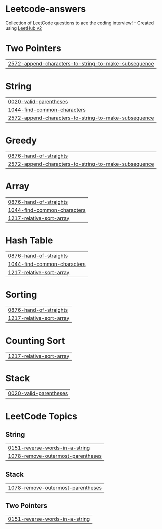 # Leetcode-answers
Collection of LeetCode questions to ace the coding interview! - Created using [LeetHub v2](https://github.com/arunbhardwaj/LeetHub-2.0)


# Two Pointers
|  |
| ------- |
| [2572-append-characters-to-string-to-make-subsequence](https://github.com/vishnu-018/Leetcode-answers/tree/master/2572-append-characters-to-string-to-make-subsequence) |
# String
|  |
| ------- |
| [0020-valid-parentheses](https://github.com/vishnu-018/Leetcode-answers/tree/master/0020-valid-parentheses) |
| [1044-find-common-characters](https://github.com/vishnu-018/Leetcode-answers/tree/master/1044-find-common-characters) |
| [2572-append-characters-to-string-to-make-subsequence](https://github.com/vishnu-018/Leetcode-answers/tree/master/2572-append-characters-to-string-to-make-subsequence) |
# Greedy
|  |
| ------- |
| [0876-hand-of-straights](https://github.com/vishnu-018/Leetcode-answers/tree/master/0876-hand-of-straights) |
| [2572-append-characters-to-string-to-make-subsequence](https://github.com/vishnu-018/Leetcode-answers/tree/master/2572-append-characters-to-string-to-make-subsequence) |
# Array
|  |
| ------- |
| [0876-hand-of-straights](https://github.com/vishnu-018/Leetcode-answers/tree/master/0876-hand-of-straights) |
| [1044-find-common-characters](https://github.com/vishnu-018/Leetcode-answers/tree/master/1044-find-common-characters) |
| [1217-relative-sort-array](https://github.com/vishnu-018/Leetcode-answers/tree/master/1217-relative-sort-array) |
# Hash Table
|  |
| ------- |
| [0876-hand-of-straights](https://github.com/vishnu-018/Leetcode-answers/tree/master/0876-hand-of-straights) |
| [1044-find-common-characters](https://github.com/vishnu-018/Leetcode-answers/tree/master/1044-find-common-characters) |
| [1217-relative-sort-array](https://github.com/vishnu-018/Leetcode-answers/tree/master/1217-relative-sort-array) |
# Sorting
|  |
| ------- |
| [0876-hand-of-straights](https://github.com/vishnu-018/Leetcode-answers/tree/master/0876-hand-of-straights) |
| [1217-relative-sort-array](https://github.com/vishnu-018/Leetcode-answers/tree/master/1217-relative-sort-array) |
# Counting Sort
|  |
| ------- |
| [1217-relative-sort-array](https://github.com/vishnu-018/Leetcode-answers/tree/master/1217-relative-sort-array) |
# Stack
|  |
| ------- |
| [0020-valid-parentheses](https://github.com/vishnu-018/Leetcode-answers/tree/master/0020-valid-parentheses) |
<!---LeetCode Topics Start-->
# LeetCode Topics
## String
|  |
| ------- |
| [0151-reverse-words-in-a-string](https://github.com/vishnu-018/Leetcode-answers/tree/master/0151-reverse-words-in-a-string) |
| [1078-remove-outermost-parentheses](https://github.com/vishnu-018/Leetcode-answers/tree/master/1078-remove-outermost-parentheses) |
## Stack
|  |
| ------- |
| [1078-remove-outermost-parentheses](https://github.com/vishnu-018/Leetcode-answers/tree/master/1078-remove-outermost-parentheses) |
## Two Pointers
|  |
| ------- |
| [0151-reverse-words-in-a-string](https://github.com/vishnu-018/Leetcode-answers/tree/master/0151-reverse-words-in-a-string) |
<!---LeetCode Topics End-->